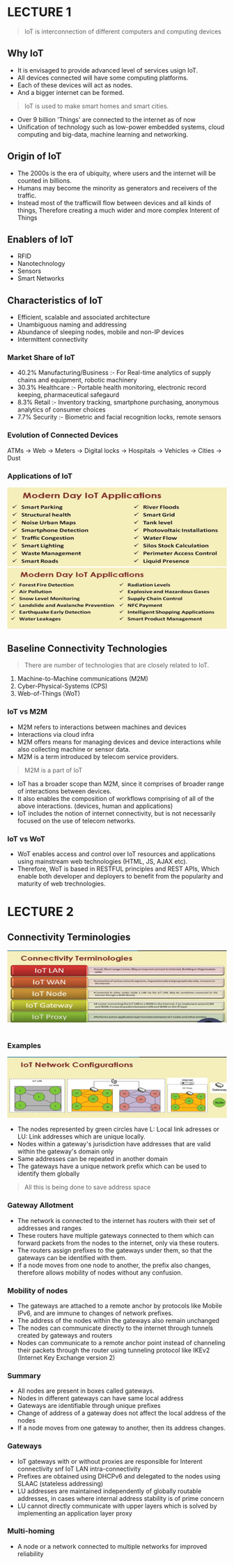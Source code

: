 # LECTURE 1

>IoT is interconnection of different computers and computing devices

## Why IoT

* It is envisaged to provide advanced level of services usign IoT.
* All devices connected will have some computing platforms.
* Each of these devices will act as nodes.
* And a bigger internet can be formed.

>IoT is used to make smart homes and smart cities.

* Over 9 billion 'Things' are connected to the internet as of now
* Unification of technology such as low-power embedded systems, cloud computing and big-data, machine learning and networking.

## Origin of IoT

* The 2000s is the era of ubiquity, where users and the internet will be counted in billions.
* Humans may become the minority as generators and receivers of the traffic.
* Instead most of the trafficwill flow between devices and all kinds of things, Therefore creating a much wider and more complex Interent of Things

## Enablers of IoT
* RFID
* Nanotechnology
* Sensors
* Smart Networks

## Characteristics of IoT

* Efficient, scalable and associated architecture
* Unambiguous naming and addressing
* Abundance of sleeping nodes, mobile and non-IP devices
* Intermittent connectivity

### Market Share of IoT

* 40.2% Manufacturing/Business :- For Real-time analytics of supply chains and equipment, robotic machinery
* 30.3% Healthcare :- Portable health monitoring, electronic record keeping, pharmaceutical safegaurd
* 8.3% Retail :- Inventory tracking, smartphone purchasing, anonymous analytics of consumer choices
* 7.7% Security :- Biometric and facial recognition locks, remote sensors

### Evolution of Connected Devices

ATMs -> Web -> Meters -> Digital locks -> Hospitals -> Vehicles -> Cities -> Dust

### Applications of IoT
<img src = "IoT-applications-1.png">
<img src = "IoT-applications-2.png">

## Baseline Connectivity Technologies

>There are number of technologies that are closely related to IoT.

1. Machine-to-Machine communications (M2M)
2. Cyber-Physical-Systems (CPS)
3. Web-of-Things (WoT)

### IoT vs M2M

* M2M refers to interactions between machines and devices
* Interactions via cloud infra
* M2M offers means for managing devices and device interactions while also collecting machine or sensor data.
* M2M is a term introduced by telecom service providers.

>M2M is a part of IoT

* IoT has a broader scope than M2M, since it comprises of broader range of interactions between devices.
* It also enables the composition of workflows comprising of all of the above interactions. (devices, human and applications)
* IoT includes the notion of internet connectivity, but is not necessarily focused on the use of telecom networks.

### IoT vs WoT

* WoT enables access and control over IoT resources and applications using mainstream web technologies (HTML, JS, AJAX etc).
* Therefore, WoT is based in RESTFUL principles and REST APIs, Which enable both developer and deployers to benefit from the popularity and maturity of web trechnologies.

# LECTURE 2

## Connectivity Terminologies
<img src = "connectivity.png">
<br><br>

### Examples

<img src = "IoT_network_configs.png">
<br>

* The nodes represented by green circles have L: Local link adresses or LU: Link addresses which are unique locally.
* Nodes within a gateway's jurisdiction have addresses that are valid within the gateway's domain only
* Same addresses can be repeated in another domain
* The gateways have a unique network prefix which can be used to identify them globally

>All this is being done to save address space

### Gateway Allotment

* The network is connected to the internet has routers with their set of addresses and ranges
* These routers have multiple gateways connected to them which can forward packets from the nodes to the internet, only via these routers.
* The routers assign prefixes to the gateways under them, so that the gateways can be identified with them.
* If a node moves from one node to another, the prefix also changes, therefore allows mobility of nodes without any confusion.

### Mobility of nodes

* The gateways are attached to a remote anchor by protocols like Mobile IPv6, and are immune to changes of network prefixes.
* The address of the nodes within the gateways also remain unchanged
* The nodes can communicate directly to the internet through tunnels created by gateways and routers
* Nodes can communicate to a remote anchor point instead of channeling their packets through the router using tunneling protocol like IKEv2 (Internet Key Exchange version 2)

### Summary

* All nodes are present in boxes called gateways.
* Nodes in different gateways can have same local address
* Gateways are identifiable through unique prefixes
* Change of address of a gateway does not affect the local address of the nodes
* If a node moves from one gateway to another, then its address changes.

### Gateways

* IoT gateways with or without proxies are responsible for Interent connectivity snf IoT LAN intra-connectivity
* Prefixes are obtained using DHCPv6 and delegated to the nodes using SLAAC (stateless addressing)
* LU addresses are maintained independently of globally routable addresses, in cases where internal address stability is of prime concern
* LU cannot directly communicate with upper layers which is solved by implementing an application layer proxy

### Multi-homing

* A node or a network connected to multiple networks for improved reliability
